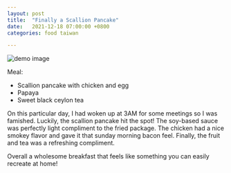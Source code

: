 ```yaml
---
layout: post
title:  "Finally a Scallion Pancake"
date:   2021-12-18 07:00:00 +0800
categories: food taiwan

---
```


![demo image](/assets/taiwan_2021/quarantine_day0_food.jpeg)

Meal:
* Scallion pancake with chicken and egg
* Papaya
* Sweet black ceylon tea

On this particular day, I had woken up at 3AM for some meetings so I was famished.
Luckily, the scallion pancake hit the spot! The soy-based sauce was perfectly light
compliment to the fried package. The chicken had a nice smokey flavor and gave it that
sunday morning bacon feel. Finally, the fruit and tea was a refreshing compliment.

Overall a wholesome breakfast that feels like something you can easily recreate at
home!